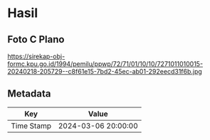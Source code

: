 # Hasil

## Foto C Plano

https://sirekap-obj-formc.kpu.go.id/1994/pemilu/ppwp/72/71/01/10/10/7271011010015-20240218-205729--c8f61e15-7bd2-45ec-ab01-292eecd31f6b.jpg


## Metadata

| Key        | Value               |
| ---------- | ------------------- |
| Time Stamp | 2024-03-06 20:00:00 |



